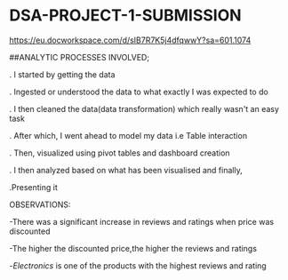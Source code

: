 # DSA-PROJECT-1-SUBMISSION
https://eu.docworkspace.com/d/sIB7R7K5j4dfqwwY?sa=601.1074

##ANALYTIC PROCESSES INVOLVED;

. I started by getting the data

. Ingested or understood the data to what exactly I was expected to do

. I then cleaned the data(data transformation) which really wasn't an easy task 

. After which, I went ahead to model my data i.e Table interaction

. Then, visualized using pivot tables and dashboard creation

. I then analyzed based on what has been visualised and finally,

.Presenting it

OBSERVATIONS:

-There was a significant increase in reviews and ratings when price was discounted

-The higher the discounted price,the higher the reviews and ratings

-*Electronics* is one of the products with the highest reviews and rating

